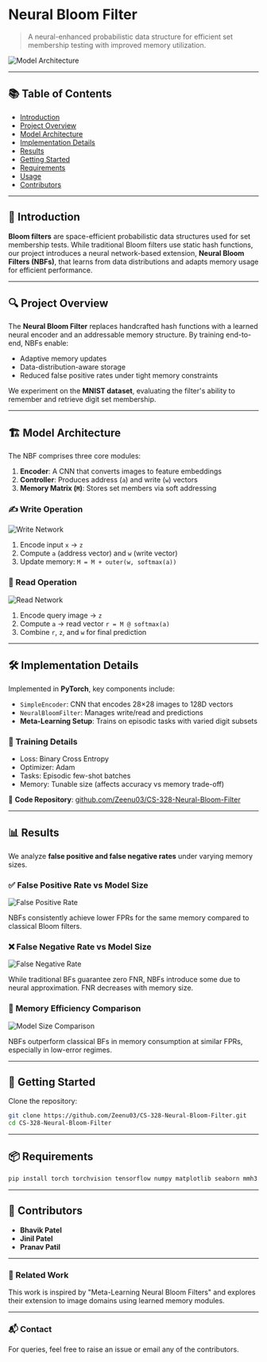 # Neural Bloom Filter

> A neural-enhanced probabilistic data structure for efficient set membership testing with improved memory utilization.

![Model Architecture](Media/Model_Architecture.png)

---

## 📚 Table of Contents

- [Introduction](#introduction)
- [Project Overview](#project-overview)
- [Model Architecture](#model-architecture)
- [Implementation Details](#implementation-details)
- [Results](#results)
- [Getting Started](#getting-started)
- [Requirements](#requirements)
- [Usage](#usage)
- [Contributors](#contributors)

---

## 🧠 Introduction

**Bloom filters** are space-efficient probabilistic data structures used for set membership tests. While traditional Bloom filters use static hash functions, our project introduces a neural network-based extension, **Neural Bloom Filters (NBFs)**, that learns from data distributions and adapts memory usage for efficient performance.

---

## 🔍 Project Overview

The **Neural Bloom Filter** replaces handcrafted hash functions with a learned neural encoder and an addressable memory structure. By training end-to-end, NBFs enable:

- Adaptive memory updates
- Data-distribution-aware storage
- Reduced false positive rates under tight memory constraints

We experiment on the **MNIST dataset**, evaluating the filter's ability to remember and retrieve digit set membership.

---

## 🏗️ Model Architecture

The NBF comprises three core modules:

1. **Encoder**: A CNN that converts images to feature embeddings
2. **Controller**: Produces address (`a`) and write (`w`) vectors
3. **Memory Matrix (`M`)**: Stores set members via soft addressing

### ✍️ Write Operation

![Write Network](Media/Write_Network.png)

1. Encode input `x` → `z`
2. Compute `a` (address vector) and `w` (write vector)
3. Update memory: `M = M + outer(w, softmax(a))`

### 🔎 Read Operation

![Read Network](Media/Read_Network.png)

1. Encode query image → `z`
2. Compute `a` → read vector `r = M @ softmax(a)`
3. Combine `r`, `z`, and `w` for final prediction

---

## 🛠️ Implementation Details

Implemented in **PyTorch**, key components include:

- `SimpleEncoder`: CNN that encodes 28×28 images to 128D vectors
- `NeuralBloomFilter`: Manages write/read and predictions
- **Meta-Learning Setup**: Trains on episodic tasks with varied digit subsets

### 🔁 Training Details

- Loss: Binary Cross Entropy
- Optimizer: Adam
- Tasks: Episodic few-shot batches
- Memory: Tunable size (affects accuracy vs memory trade-off)

🔗 **Code Repository**: [github.com/Zeenu03/CS-328-Neural-Bloom-Filter](https://github.com/Zeenu03/CS-328-Neural-Bloom-Filter)

---

## 📊 Results

We analyze **false positive and false negative rates** under varying memory sizes.

### ✅ False Positive Rate vs Model Size

![False Positive Rate](Media/fpr.png)

NBFs consistently achieve lower FPRs for the same memory compared to classical Bloom filters.

### ❌ False Negative Rate vs Model Size

![False Negative Rate](Media/fnr.png)

While traditional BFs guarantee zero FNR, NBFs introduce some due to neural approximation. FNR decreases with memory size.

### 💾 Memory Efficiency Comparison

![Model Size Comparison](Media/model_size.png)

NBFs outperform classical BFs in memory consumption at similar FPRs, especially in low-error regimes.

---

## 🚀 Getting Started

Clone the repository:

```bash
git clone https://github.com/Zeenu03/CS-328-Neural-Bloom-Filter.git
cd CS-328-Neural-Bloom-Filter
```

---

## 📦 Requirements

```bash
pip install torch torchvision tensorflow numpy matplotlib seaborn mmh3 bitarray
```

---

## 👥 Contributors

- **Bhavik Patel**
- **Jinil Patel**
- **Pranav Patil**

---

### 📎 Related Work

This work is inspired by "Meta-Learning Neural Bloom Filters" and explores their extension to image domains using learned memory modules.

---

### 📬 Contact

For queries, feel free to raise an issue or email any of the contributors.
